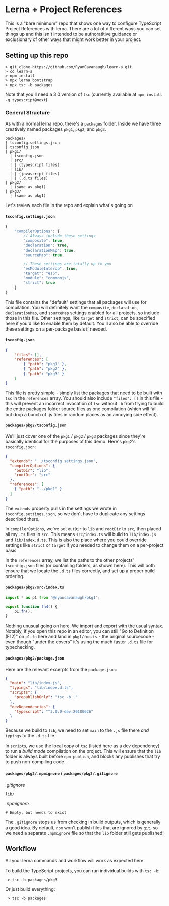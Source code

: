 # Lerna + Project References

This is a "bare minimum" repo that shows one way to configure TypeScript Project References with lerna. There are a lot of different ways you can set things up and this isn't intended to be authoratitive guidance or exclusionary of other ways that might work better in your project.

## Setting up this repo

```
> git clone https://github.com/RyanCavanaugh/learn-a.git
> cd learn-a
> npm install
> npx lerna bootstrap
> npx tsc -b packages
```

Note that you'll need a 3.0 version of `tsc` (currently available at `npm install -g typescript@next`).

### General Structure

As with a normal lerna repo, there's a `packages` folder. Inside we have three creatively named packages `pkg1`, `pkg2`, and `pkg3`.

```
packages/
| tsconfig.settings.json
| tsconfig.json
| pkg1/
  | tsconfig.json
  | src/
  | | (typescript files)
  | lib/
  | | (javascript files)
  | | (.d.ts files)
| pkg2/
  | (same as pkg1)
| pkg3/
  | (same as pkg1)
```

Let's review each file in the repo and explain what's going on

#### `tsconfig.settings.json`

```js
{
    "compilerOptions": {
        // Always include these settings
        "composite": true,
        "declaration": true,
        "declarationMap": true,
        "sourceMap": true,

        // These settings are totally up to you
        "esModuleInterop": true,
        "target": "es5",
        "module": "commonjs",
        "strict": true
    }
}
```

This file contains the "default" settings that all packages will use for compilation. You will definitely want the `composite`, `declaration`, `declarationMap`, and `sourceMap` settings enabled for all projects, so include those in this file. Other settings, like `target` and `strict`, can be specified here if you'd like to enable them by default. You'll also be able to override these settings on a per-package basis if needed.

#### `tsconfig.json`

```json
{
    "files": [],
    "references": [
        { "path": "pkg1" },
        { "path": "pkg2" },
        { "path": "pkg3" }
    ]
}
```

This file is pretty simple - simply list the packages that need to be built with `tsc` in the `references` array.
You should also include `"files": []` in this file - this will prevent an incorrect invocation of `tsc` without `-b` from trying to build the entire packages folder source files as one compilation (which will fail, but drop a bunch of .js files in random places as an annoying side effect).

#### `packages/pkg2/tsconfig.json`

We'll just cover one of the `pkg1` / `pkg2` / `pkg3` packages since they're basically identical for the purposes of this demo. Here's `pkg2`'s `tsconfig.json`:

```json
{
  "extends": "../tsconfig.settings.json",
  "compilerOptions": {
    "outDir": "lib",
    "rootDir": "src"
  },
  "references": [
    { "path": "../pkg1" }
  ]
}
```

The `extends` property pulls in the settings we wrote in `tsconfig.settings.json`, so we don't have to duplicate any settings described there.

In `compilerOptions`, we've set `outDir` to `lib` and `rootDir` to `src`, then placed all my `.ts` files in `src`. This means `src/index.ts` will build to `lib/index.js` and `lib/index.d.ts`. This is also the place where you could override settings like `strict` or `target` if you needed to change them on a per-project basis.

In the `references` array, we list the paths to the other projects' `tsconfig.json` files (or containing folders, as shown here). This will both ensure that we locate the `.d.ts` files correctly, and set up a proper build ordering.

#### `packages/pkg2/src/index.ts`

```ts
import * as p1 from '@ryancavanaugh/pkg1';

export function fn4() {
    p1.fn();
}
```

Nothing unusual going on here. We import and export with the usual syntax. Notably, if you open this repo in an editor, you can still "Go to Definition (F12)" on `p1.fn` here and land in `pkg1/foo.ts` - the original sourcecode - even though "under the covers" it's using the much faster `.d.ts` file for typechecking.

#### `packages/pkg2/package.json`

Here are the relevant excerpts from the `package.json`:

```json
{
  "main": "lib/index.js",
  "typings": "lib/index.d.ts",
  "scripts": {
    "prepublishOnly": "tsc -b ."
  },
  "devDependencies": {
    "typescript": "^3.0.0-dev.20180626"
  }
}
```

Because we build to `lib`, we need to set `main` to the `.js` file there *and* `typings` to the `.d.ts` file.

In `scripts`, we use the local copy of `tsc` (listed here as a dev dependency) to run a *build mode* compilation on the project. This will ensure that the `lib` folder is always built before `npm publish`, and blocks any publishes that try to push non-compiling code.

#### `packages/pkg2/.npmignore` / `packages/pkg2/.gitignore`

*.gitignore*

```
lib/
```

*.npmignore*

```
# Empty, but needs to exist
```

The `.gitignore` stops us from checking in build outputs, which is generally a good idea. By default, `npm` won't publish files that are ignored by `git`, so we need a separate `.npmignore` file so that the `lib` folder still gets published!

## Workflow

All your lerna commands and workflow will work as expected here.

To build the TypeScript projects, you can run individual builds with `tsc -b`:

```
 > tsc -b packages/pkg3
```

Or just build everything:

```
 > tsc -b packages
```
